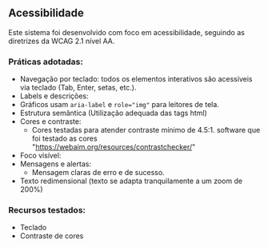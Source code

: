 ## Acessibilidade

Este sistema foi desenvolvido com foco em acessibilidade, seguindo as diretrizes da WCAG 2.1 nível AA.

### Práticas adotadas:

- Navegação por teclado: todos os elementos interativos são acessíveis via teclado (Tab, Enter, setas, etc.).
- Labels e descrições:
- Gráficos usam `aria-label` e `role="img"` para leitores de tela.
- Estrutura semântica (Utilização adequada das tags html)
- Cores e contraste:
  - Cores testadas para atender contraste mínimo de 4.5:1.
  software que foi testado as cores "https://webaim.org/resources/contrastchecker/"
- Foco visível:
- Mensagens e alertas:
  - Mensagem claras de erro e de sucesso.
- Texto redimensional (texto se adapta tranquilamente a um zoom de 200%)

### Recursos testados:
- Teclado
- Contraste de cores